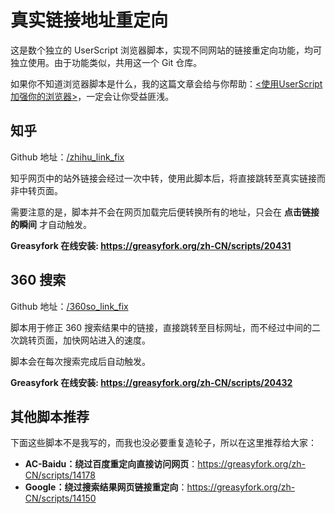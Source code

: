 # 真实链接地址重定向

这是数个独立的 UserScript 浏览器脚本，实现不同网站的链接重定向功能，均可独立使用。由于功能类似，共用这一个 Git 仓库。

如果你不知道浏览器脚本是什么，我的这篇文章会给与你帮助：[<使用UserScript加强你的浏览器>](http://hzy.pw/p/1872)，一定会让你受益匪浅。


## 知乎

Github 地址：[/zhihu_link_fix](https://github.com/h2y/link-fix/tree/master/zhihu_link_fix)

知乎网页中的站外链接会经过一次中转，使用此脚本后，将直接跳转至真实链接而非中转页面。

需要注意的是，脚本并不会在网页加载完后便转换所有的地址，只会在 **点击链接的瞬间** 才自动触发。

**Greasyfork 在线安装: <https://greasyfork.org/zh-CN/scripts/20431>**


## 360 搜索

Github 地址：[/360so_link_fix](https://github.com/h2y/link-fix/tree/master/360so_link_fix)

脚本用于修正 360 搜索结果中的链接，直接跳转至目标网址，而不经过中间的二次跳转页面，加快网站进入的速度。

脚本会在每次搜索完成后自动触发。

**Greasyfork 在线安装: <https://greasyfork.org/zh-CN/scripts/20432>**


## 其他脚本推荐

下面这些脚本不是我写的，而我也没必要重复造轮子，所以在这里推荐给大家：

- **AC-Baidu：绕过百度重定向直接访问网页**：<https://greasyfork.org/zh-CN/scripts/14178>
- **Google：绕过搜索结果网页链接重定向**：<https://greasyfork.org/zh-CN/scripts/14150>
